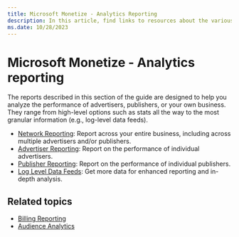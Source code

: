 ```yaml
---
title: Microsoft Monetize - Analytics Reporting
description: In this article, find links to resources about the various analytics reports available.
ms.date: 10/28/2023
---
```


# Microsoft Monetize - Analytics reporting

The reports described in this section of the guide are designed to help you analyze the performance of advertisers, publishers, or your own business. They range from high-level options such as stats all the way to the most granular information (e.g., log-level data feeds).

- [Network Reporting](network-reporting.md): Report across your entire business, including across multiple advertisers and/or publishers.
- [Advertiser Reporting](advertiser-reporting.md): Report on the performance of individual advertisers.
- [Publisher Reporting](publisher-reporting.md): Report on the performance of individual publishers.
- [Log Level Data Feeds](../log-level-data/log-level-data-feeds.md): Get more data for enhanced reporting and in-depth analysis.

## Related topics

- [Billing Reporting](billing-reporting.md)
- [Audience Analytics](audience-analytics.md)

